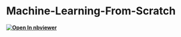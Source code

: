 # Machine-Learning-From-Scratch
  **[![Open In nbviewer](https://img.shields.io/badge/Open%20in-nbviewer-orange)](https://nbviewer.org/github/Raafat-Nagy/Machine-Learning-From-Scratch/tree/main/)**
